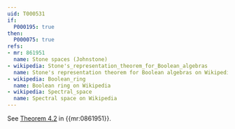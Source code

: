 ```yaml
---
uid: T000531
if:
  P000195: true
then:
  P000075: true
refs:
- mr: 861951
  name: Stone spaces (Johnstone)
- wikipedia: Stone's_representation_theorem_for_Boolean_algebras
  name: Stone's representation theorem for Boolean algebras on Wikipedia
- wikipedia: Boolean_ring
  name: Boolean ring on Wikipedia
- wikipedia: Spectral_space
  name: Spectral space on Wikipedia
---
```

See [Theorem 4.2](https://www.google.com/books/edition/Stone_Spaces/CiWwoLNbpykC?gbpv=1&pg=PA69) in {{mr:0861951}}.
